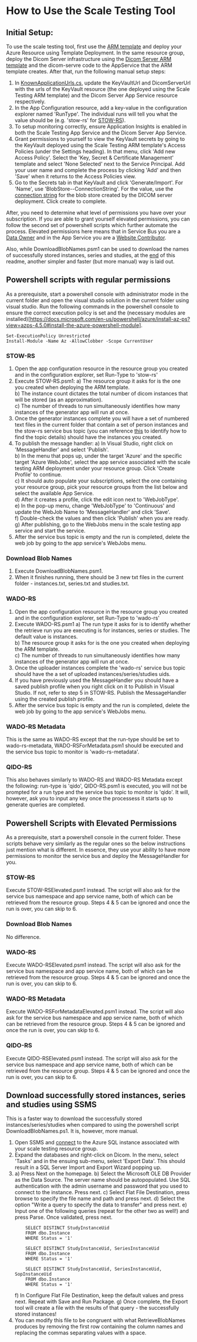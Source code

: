 # How to Use the Scale Testing Tool

## **Initial Setup:**
To use the scale testing tool, first use the [ARM template](templates/default-azuredeploy.json) and deploy your Azure Resource using Template Deployment. In the same resource group, deploy the Dicom Server infrastructure using the [Dicom Server ARM template](../../samples/templates/default-azuredeploy.json) and the dicom-servre code to the AppService that the ARM template creates. After that, run the following manual setup steps:
1. In [KnownApplicationUrls.cs](Common/KnownApplicationUrls.cs), update the KeyVaultUrl and DicomServerUrl with the urls of the KeyVault resource (the one deployed using the Scale Testing ARM template) and the Dicom Server App Service resource respectively.
2. In the App Configuration resource, add a key-value in the configuration explorer named 'RunType'. The individual runs will tell you what the value should be (e.g. 'stow-rs' for [STOW-RS](#stow-rs)).
3. To setup monitoring correctly, ensure Application Insights is enabled in both the Scale Testing App Service and the Dicom Server App Service.
4. Grant permissions to yourself to view the KeyVault secrets by going to the KeyVault deployed using the Scale Testing ARM template's Access Policies (under the Settings heading). In that menu, click 'Add new Access Policy'. Select the 'Key, Secret & Certificate Management' template and select 'None Selected' next to the Service Principal. Add your user name and complete the process by clicking 'Add' and then 'Save' when it returns to the Access Policies view.
5. Go to the Secrets tab in that KeyVault and click 'Generate/Import'. For 'Name', use 'BlobStore--ConnectionString'. For the value, use the [connection string](https://docs.microsoft.com/en-us/azure/storage/common/storage-account-keys-manage?toc=%2Fazure%2Fstorage%2Fblobs%2Ftoc.json&tabs=azure-portal#view-account-access-keys) for the blob store created by the DICOM server deployment. Click create to complete.

After, you need to determine what level of permissions you have over your subscription. If you are able to grant yourself elevated permissions, you can follow the second set of powershell scripts which further automate the process. Elevated permissions here means that in Service Bus you are a [Data Owner](https://docs.microsoft.com/en-us/azure/role-based-access-control/built-in-roles#azure-service-bus-data-owner) and in the App Service you are a [Website Contributor](https://docs.microsoft.com/en-us/azure/role-based-access-control/built-in-roles#website-contributor).

Also, while DownloadBlobNames.psm1 can be used to download the names of successfully stored instances, series and studies, at the [end](#download-successfully-stored-instances-series-and-studies-using-ssms) of this readme, another simpler and faster (but more manual) way is laid out.

## **Powershell scripts with regular permissions**
As a prerequisite, start a powershell console with administrator mode in the current folder and open the visual studio solution in the current folder using visual studio. Run the following commands in the powershell console to ensure the correct execution policy is set and the (necessary modules are installed)[https://docs.microsoft.com/en-us/powershell/azure/install-az-ps?view=azps-4.5.0#install-the-azure-powershell-module]. 
```
Set-ExecutionPolicy Unrestricted
Install-Module -Name Az -AllowClobber -Scope CurrentUser
```

### STOW-RS
1. Open the app configuration resource in the resource group you created and in the configuration explorer, set Run-Type to 'stow-rs'
2. Execute STOW-RS.psm1:
    a) The resource group it asks for is the one you created when deploying the ARM template.  
    b) The instance count dictates the total number of dicom instances that will be stored (as an approximation).  
    c) The number of threads to run simultaneously identifies how many instances of the generator app will run at once. 
3. Once the generator instances complete you will have a set of numbered text files in the current folder that contain a set of person instances and the stow-rs service bus topic (you can reference [this](https://docs.microsoft.com/en-us/azure/service-bus-messaging/service-bus-quickstart-topics-subscriptions-portal#create-subscriptions-to-the-topic) to identify how to find the topic details) should have the instances you created.
4. To publish the message handler:
    a) In Visual Studio, right click on 'MessageHandler' and select 'Publish'.  
    b) In the menu that pops up, under the target 'Azure' and the specific target 'Azure WebJobs', select the app service associated with the scale testing ARM deployment under your resource group. Click 'Create Profile' to continue.   
    c) It should auto populate your subscriptions, select the one containing your resource group, pick your resource groups from the list below and select the available App Service.  
    d) After it creates a profile, click the edit icon next to 'WebJobType'.  
    e) In the pop-up menu, change 'WebJobType' to 'Continuous' and update the WebJob Name to 'MessageHandler' and click 'Save'.  
    f) Double-check the values and then click 'Publish' when you are ready.
    g) After publishing, go to the WebJobs menu in the scale testing app service and start the service.  
6. After the service bus topic is empty and the run is completed, delete the web job by going to the app service's WebJobs menu.

### Download Blob Names
1. Execute DownloadBlobNames.psm1.
2. When it finishes running, there should be 3 new txt files in the current folder - instances.txt, series.txt and studies.txt.

### WADO-RS
1. Open the app configuration resource in the resource group you created and in the configuration explorer, set Run-Type to 'wado-rs'
2. Execute WADO-RS.psm1
    a) The run type it asks for is to identify whether the retrieve run you are executing is for instances, series or studies. The default value is instances.  
    b) The resource group it asks for is the one you created when deploying the ARM template.  
    c) The number of threads to run simultaneously identifies how many instances of the generator app will run at once. 
3. Once the uploader instances complete the 'wado-rs' service bus topic should have the a set of uploaded instances/series/studies uids.
4. If you have previously used the MessageHandler you should have a saved publish profile when you right click on it to Publish in Visual Studio. If not, refer to step 5 in STOW-RS. Publish the MessageHandler using the created publish profile.
5. After the service bus topic is empty and the run is completed, delete the web job by going to the app service's WebJobs menu.

### WADO-RS Metadata
This is the same as WADO-RS except that the run-type should be set to wado-rs-metadata, WADO-RSForMetadata.psm1 should be executed and the service bus topic to monitor is 'wado-rs-metadata'.

### QIDO-RS
This also behaves similarly to WADO-RS and WADO-RS Metadata except the following: run-type is 'qido', QIDO-RS.psm1 is executed, you will not be prompted for a run type and the service bus topic to monitor is 'qido'. It will, however, ask you to input any key once the processess it starts up to generate queries are completed.


## **Powershell Scripts with Elevated Permissions**
As a prerequisite, start a powershell console in the current folder. These scripts behave very similarly as the regular ones so the below instructions just mention what is different. In essence, they use your ability to have more permissions to monitor the service bus and deploy the MessageHandler for you.

### STOW-RS
Execute STOW-RSElevated.psm1 instead. The script will also ask for the service bus namespace and app service name, both of which can be retrieved from the resource group. Steps 4 & 5 can be ignored and once the run is over, you can skip to 6.

### Download Blob Names
No difference.

### WADO-RS
Execute WADO-RSElevated.psm1 instead. The script will also ask for the service bus namespace and app service name, both of which can be retrieved from the resource group. Steps 4 & 5 can be ignored and once the run is over, you can skip to 6.

### WADO-RS Metadata
Execute WADO-RSForMetadataElevated.psm1 instead. The script will also ask for the service bus namespace and app service name, both of which can be retrieved from the resource group. Steps 4 & 5 can be ignored and once the run is over, you can skip to 6.

### QIDO-RS
Execute QIDO-RSElevated.psm1 instead. The script will also ask for the service bus namespace and app service name, both of which can be retrieved from the resource group. Steps 4 & 5 can be ignored and once the run is over, you can skip to 6.
  
  
## **Download successfully stored instances, series and studies using SSMS**
This is a faster way to download the successfully stored instances/series/studies when compared to using the powershell script DownloadBlobNames.ps1. It is, however, more manual.
1. Open SSMS and [connect](https://docs.microsoft.com/en-us/azure/azure-sql/database/connect-query-ssms) to the Azure SQL instance associated with your scale testing resource group.
2. Expand the databases and right-click on Dicom. In the menu, select 'Tasks' and in the ensuing sub-menu, select 'Export Data'. This should result in a SQL Server Import and Export Wizard popping up.
3.
    a) Press Next on the homepage.
    b) Select the Microsoft OLE DB Provider as the Data Source. The server name should be autopopulated. Use SQL authentication with the admin username and password that you used to connect to the instance. Press next. 
    c) Select Flat File Destination, press browse to specify the file name and path and press next.
    d) Select the option "Write a query to specify the data to transfer" and press next.
    e) Input one of the following queries (repeat for the other two as well!) and press Parse. Once validated, press next.  
    ```
        SELECT DISTINCT StudyInstanceUid
        FROM dbo.Instance
        WHERE Status = '1' 

        SELECT DISTINCT StudyInstanceUid, SeriesInstanceUid
        FROM dbo.Instance
        WHERE Status = '1'

        SELECT DISTINCT StudyInstanceUid, SeriesInstanceUid, SopInstanceUid
        FROM dbo.Instance
        WHERE Status = '1'
    ```
    f) In Configure Flat File Destination, keep the default values and press next. Repeat with Save and Run Package.
    g) Once complete, the Export tool will create a file with the results of that query - the successfully stored instances!
4. You can modify this file to be congruent with what RetrieveBlobNames produces by removing the first row containing the column names and replacing the commas separating values with a space.